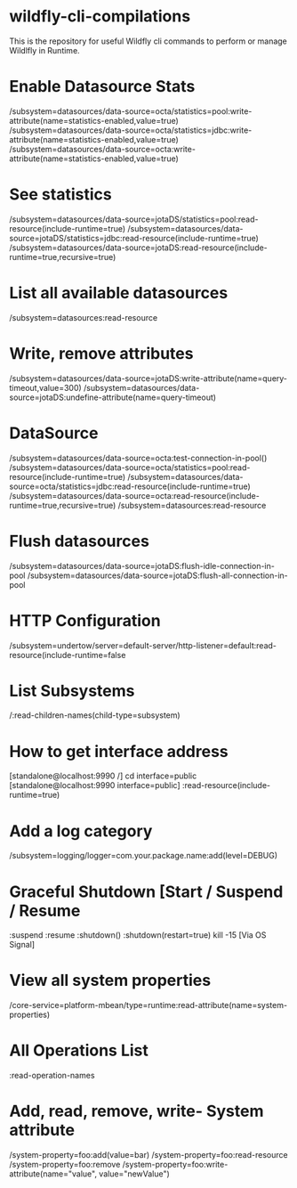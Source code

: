 # wildfly-cli-compilations
This is the repository for useful Wildfly cli commands to perform or manage Wildlfly in Runtime.

# Enable Datasource Stats 
/subsystem=datasources/data-source=octa/statistics=pool:write-attribute(name=statistics-enabled,value=true)
/subsystem=datasources/data-source=octa/statistics=jdbc:write-attribute(name=statistics-enabled,value=true)
/subsystem=datasources/data-source=octa:write-attribute(name=statistics-enabled,value=true)

# See statistics
/subsystem=datasources/data-source=jotaDS/statistics=pool:read-resource(include-runtime=true)
/subsystem=datasources/data-source=jotaDS/statistics=jdbc:read-resource(include-runtime=true)
/subsystem=datasources/data-source=jotaDS:read-resource(include-runtime=true,recursive=true)

# List all available datasources
/subsystem=datasources:read-resource

# Write, remove attributes
/subsystem=datasources/data-source=jotaDS:write-attribute(name=query-timeout,value=300)
/subsystem=datasources/data-source=jotaDS:undefine-attribute(name=query-timeout)

# DataSource
/subsystem=datasources/data-source=octa:test-connection-in-pool()
/subsystem=datasources/data-source=octa/statistics=pool:read-resource(include-runtime=true)
/subsystem=datasources/data-source=octa/statistics=jdbc:read-resource(include-runtime=true)
/subsystem=datasources/data-source=octa:read-resource(include-runtime=true,recursive=true)
/subsystem=datasources:read-resource

# Flush datasources
/subsystem=datasources/data-source=jotaDS:flush-idle-connection-in-pool
/subsystem=datasources/data-source=jotaDS:flush-all-connection-in-pool


# HTTP Configuration
/subsystem=undertow/server=default-server/http-listener=default:read-resource(include-runtime=false

# List Subsystems
/:read-children-names(child-type=subsystem)

# How to get interface address
[standalone@localhost:9990 /] cd interface=public
[standalone@localhost:9990 interface=public] :read-resource(include-runtime=true)

# Add a log category
/subsystem=logging/logger=com.your.package.name:add(level=DEBUG)

# Graceful Shutdown [Start / Suspend / Resume
:suspend
:resume
:shutdown()
:shutdown(restart=true)
kill -15 <pid> [Via OS Signal]

# View all system properties
/core-service=platform-mbean/type=runtime:read-attribute(name=system-properties)

# All Operations List 
:read-operation-names  

# Add, read, remove, write- System attribute 
/system-property=foo:add(value=bar)
/system-property=foo:read-resource
/system-property=foo:remove
/system-property=foo:write-attribute(name="value", value="newValue")

